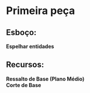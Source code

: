 # Primeira peça

## Esboço:
**Espelhar entidades** <br>

## Recursos:
**Ressalto de Base (Plano Médio)** <br>
**Corte de Base**

